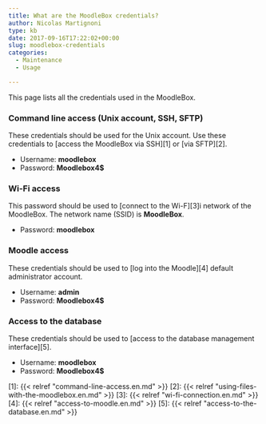 ```yaml
---
title: What are the MoodleBox credentials?
author: Nicolas Martignoni
type: kb
date: 2017-09-16T17:22:02+00:00
slug: moodlebox-credentials
categories:
  - Maintenance
  - Usage

---
```

This page lists all the credentials used in the MoodleBox.

### Command line access (Unix account, SSH, SFTP)

These credentials should be used for the Unix account. Use these credentials to [access the MoodleBox via SSH][1] or [via SFTP][2].

  * Username: __moodlebox__
  * Password: __Moodlebox4$__

### Wi-Fi access

This password should be used to [connect to the Wi-F][3]i network of the MoodleBox. The network name (SSID) is __MoodleBox__.

  * Password: __moodlebox__

### Moodle access

These credentials should be used to [log into the Moodle][4] default administrator account.

  * Username: __admin__
  * Password: __Moodlebox4$__

### Access to the database

These credentials should be used to [access to the database management interface][5].

  * Username: __moodlebox__
  * Password: __Moodlebox4$__

 [1]: {{< relref "command-line-access.en.md" >}}
 [2]: {{< relref "using-files-with-the-moodlebox.en.md" >}}
 [3]: {{< relref "wi-fi-connection.en.md" >}}
 [4]: {{< relref "access-to-moodle.en.md" >}}
 [5]: {{< relref "access-to-the-database.en.md" >}}
